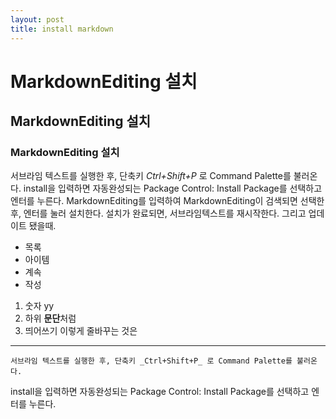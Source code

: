 ```yaml
---
layout: post
title: install markdown
---
```


# MarkdownEditing 설치
## MarkdownEditing 설치
### MarkdownEditing 설치

서브라임 텍스트를 실행한 후, 단축키 _Ctrl+Shift+P_ 로 Command Palette를 불러온다.
install을 입력하면 자동완성되는 Package Control: Install Package를 선택하고 엔터를 누른다.
MarkdownEditing를 입력하여 MarkdownEditing이 검색되면 선택한 후, 엔터를 눌러 설치한다.
설치가 완료되면, 서브라임텍스트를 재시작한다. 그리고 업데이트 됐을때.
- 목록
- 아이템
- 계속
- 작성
1. 숫자 yy
2. 하위
    **문단**처럼
3. 띄어쓰기
    이렇게 줄바꾸는 것은
---
    서브라임 텍스트를 실행한 후, 단축키 _Ctrl+Shift+P_ 로 Command Palette를 불러온다.
install을 입력하면 자동완성되는 Package Control: Install Package를 선택하고 엔터를 누른다.
